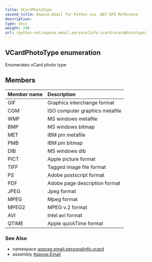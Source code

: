 ```yaml
---
title: VCardPhotoType
second_title: Aspose.Email for Python via .NET API Reference
description: 
type: docs
weight: 240
url: /python-net/aspose.email.personalinfo.vcard/vcardphototype/
---
```


## VCardPhotoType enumeration

Enumerates vCard photo type

## Members
| Member name | Description |
| :- | :- |
|GIF|Graphics interchange format|
|CGM|ISO computer graphics metafile|
|WMF|MS windows metafile|
|BMP|MS windows bitmap|
|MET|IBM pm metafile|
|PMB|IBM pm bitmap|
|DIB|MS windows dib|
|PICT|Apple picture format|
|TIFF|Tagged image file format|
|PS|Adobe postscript format|
|PDF|Adobe page description format|
|JPEG|Jpeg format|
|MPEG|Mpeg format|
|MPEG2|MPEG v.2 format|
|AVI|Intel avi format|
|QTIME|Apple quickTime format|

### See Also

* namespace [aspose.email.personalinfo.vcard](/python-net/aspose.email.personalinfo.vcard/)
* assembly [Aspose.Email](/python-net/)

